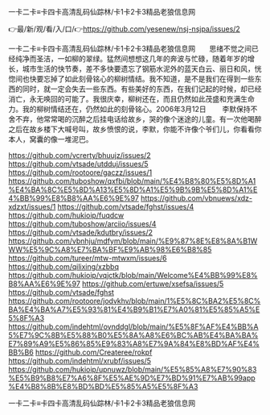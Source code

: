 一卡二卡≡卡四卡高清乱码仙踪林/卡1卡2卡3精品老狼信息网

👉最/新/观/看/入/口/👉https://github.com/yesenew/nsj-nsjpa/issues/2

一卡二卡≡卡四卡高清乱码仙踪林/卡1卡2卡3精品老狼信息网　　思绪不觉之间已经纯净而圣洁，一如柳的翠绿。猛然间想想这几年的奔波与忙碌，随着年岁的增长，城市生活的快节奏，差不多快要遗忘了钢筋水泥外的蓝天白云、丽日和风，恍惚间也快要忘掉了如此刻骨铭心的柳树情结。我不知道，是不是我们在得到一些东西的同时，就一定会失去一些东西。有些美好的东西，在我们记起的时候，却已经消亡，永无唤回的可能了。我很庆幸，柳树还在，而且仍然如此茂盛和充满生命力。我的柳树情结还在，仍然如此的刻骨铭心。2006年3月12日
　　李默保持不舍不弃，他常常喝的沉醉之后挂电话给故乡，哭的像个迷途的儿童。有一次他喝醉之后在故乡楼下大喊号叫，故乡愤恨的说，李默，你能不许像个爷们儿，你看看你本人，窝囊的像一堆泥巴。


https://github.com/vcrerty/bhuujz/issues/2
https://github.com/vtsade/utdduj/issues/5
https://github.com/rootoore/gaczz/issues/1
https://github.com/tuboshow/qxfbi/blob/main/%E4%B8%80%E5%8D%A1%E4%BA%8C%E5%8D%A13%E5%8D%A1%E5%9B%9B%E5%8D%A1%E4%BB%99%E8%B8%AA%E6%9E%97
https://github.com/vbnuews/xdz-xdzxt/issues/1
https://github.com/vtsade/fghst/issues/4
https://github.com/hukioip/fuqdcw
https://github.com/tuboshow/arciio/issues/4
https://github.com/vtsade/kdutbry/issues/2
https://github.com/vbnhju/mdfym/blob/main/%E9%87%8E%E8%8A%B1WWW%E5%9C%A8%E7%BA%BF%E9%AB%98%E6%B8%85
https://github.com/tureer/mtw-mtwxm/issues/6
https://github.com/qilixing/xzbbq
https://github.com/hukioip/vqjctk/blob/main/Welcome%E4%BB%99%E8%B8%AA%E6%9E%97
https://github.com/ertuwe/xsefsa/issues/5
https://github.com/vtsade/fghst
https://github.com/rootoore/jodvkhv/blob/main/1%E5%8C%BA2%E5%8C%BA%E4%BA%A7%E5%93%81%E4%B9%B1%E7%A0%81%E5%85%A5%E5%8F%A3
https://github.com/indehtml/ovnddgl/blob/main/%E5%8F%AF%E4%BB%A5%E7%9C%8B%E5%88%B0%E5%8A%A8%E6%BC%AB%E4%BA%BA%E7%89%A9%E5%86%85%E9%83%A8%E7%9A%84%E8%BD%AF%E4%BB%B6
https://github.com/Createree/rokpf
https://github.com/indehtml/xrubf/issues/5
https://github.com/hukioip/upnuwz/blob/main/%E5%85%A8%E7%90%83%E5%B9%B8%E7%A6%8F%E5%AE%9D%E7%BD%91%E7%AB%99app%E4%B8%8B%E8%BD%BD%E5%85%A5%E5%8F%A3

一卡二卡≡卡四卡高清乱码仙踪林/卡1卡2卡3精品老狼信息网

